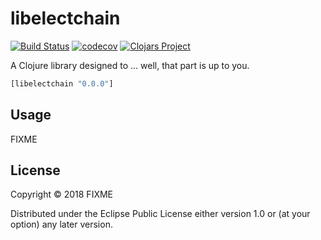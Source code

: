 # libelectchain
[![Build Status](https://travis-ci.org/hebrewd/libelectchain.svg?branch=master)](https://travis-ci.org/hebrewd/libelectchain)
[![codecov](https://codecov.io/gh/hebrewd/libelectchain/branch/master/graph/badge.svg)](https://codecov.io/gh/hebrewd/libelectchain)
[![Clojars Project](https://img.shields.io/clojars/v/libelectchain.svg)](https://clojars.org/libelectchain)

A Clojure library designed to ... well, that part is up to you.

```clj
[libelectchain "0.0.0"]
```

## Usage

FIXME

## License

Copyright © 2018 FIXME

Distributed under the Eclipse Public License either version 1.0 or (at
your option) any later version.
